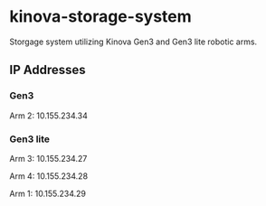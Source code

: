 # kinova-storage-system

Storgage system utilizing Kinova Gen3 and Gen3 lite robotic arms.

## IP Addresses

### Gen3

Arm 2: 10.155.234.34

### Gen3 lite

Arm 3: 10.155.234.27

Arm 4: 10.155.234.28

Arm 1: 10.155.234.29
